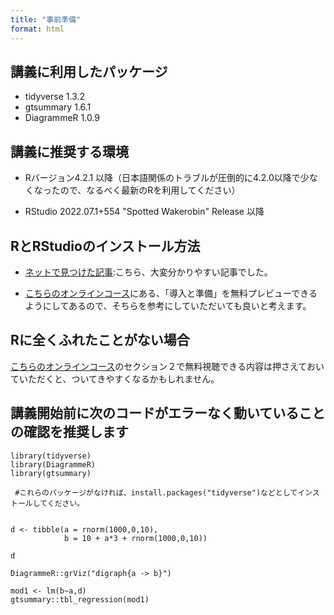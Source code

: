 ```yaml
---
title: "事前準備"
format: html
---
```


## 講義に利用したパッケージ

* tidyverse 1.3.2
* gtsummary 1.6.1
* DiagrammeR 1.0.9


## 講義に推奨する環境

* Rバージョン4.2.1 以降（日本語関係のトラブルが圧倒的に4.2.0以降で少なくなったので、なるべく最新のRを利用してください）

* RStudio 2022.07.1+554 "Spotted Wakerobin" Release 以降

## RとRStudioのインストール方法

* [ネットで見つけた記事](https://multivariate-statistics.com/2022/10/21/r-programming-install/):こちら、大変分かりやすい記事でした。


* [こちらのオンラインコース](https://www.udemy.com/course/data-analysis-by-r-for-medical-profession/)にある、「導入と準備」を無料プレビューできるようにしてあるので、そちらを参考にしていただいても良いと考えます。

## Rに全くふれたことがない場合

[こちらのオンラインコース](https://www.udemy.com/course/data-analysis-by-r-for-medical-profession/)のセクション２で無料視聴できる内容は押さえておいていただくと、ついてきやすくなるかもしれません。


## 講義開始前に次のコードがエラーなく動いていることの確認を推奨します

```{r}
library(tidyverse)
library(DiagrammeR)
library(gtsummary)

 #これらのパッケージがなければ、install.packages("tidyverse")などとしてインストールしてください。


d <- tibble(a = rnorm(1000,0,10),
            b = 10 + a*3 + rnorm(1000,0,10))

d
```


```{r}
DiagrammeR::grViz("digraph{a -> b}")
```


```{r}
mod1 <- lm(b~a,d)
gtsummary::tbl_regression(mod1)
```

